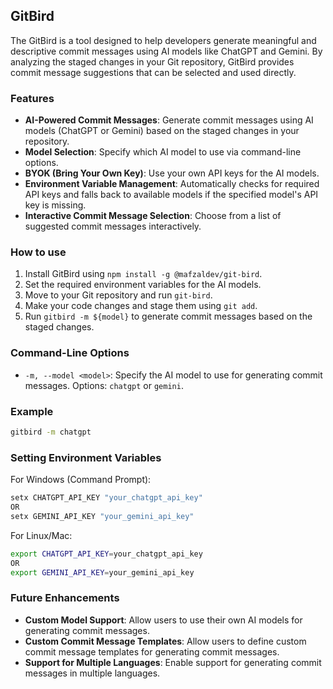 ## GitBird

The GitBird is a tool designed to help developers generate meaningful and descriptive commit messages using AI models like ChatGPT and Gemini. By analyzing the staged changes in your Git repository, GitBird provides commit message suggestions that can be selected and used directly.

### Features

- **AI-Powered Commit Messages**: Generate commit messages using AI models (ChatGPT or Gemini) based on the staged changes in your repository.
- **Model Selection**: Specify which AI model to use via command-line options.
- **BYOK (Bring Your Own Key)**: Use your own API keys for the AI models.
- **Environment Variable Management**: Automatically checks for required API keys and falls back to available models if the specified model's API key is missing.
- **Interactive Commit Message Selection**: Choose from a list of suggested commit messages interactively.

### How to use

1. Install GitBird using `npm install -g @mafzaldev/git-bird`.
2. Set the required environment variables for the AI models.
3. Move to your Git repository and run `git-bird`.
4. Make your code changes and stage them using `git add`.
5. Run `gitbird -m ${model}` to generate commit messages based on the staged changes.

### Command-Line Options

- `-m, --model <model>`: Specify the AI model to use for generating commit messages. Options: `chatgpt` or `gemini`.

### Example

```bash
gitbird -m chatgpt
```

### Setting Environment Variables

For Windows (Command Prompt):

```bash
setx CHATGPT_API_KEY "your_chatgpt_api_key"
OR
setx GEMINI_API_KEY "your_gemini_api_key"
```

For Linux/Mac:

```bash
export CHATGPT_API_KEY=your_chatgpt_api_key
OR
export GEMINI_API_KEY=your_gemini_api_key
```

### Future Enhancements

- **Custom Model Support**: Allow users to use their own AI models for generating commit messages.
- **Custom Commit Message Templates**: Allow users to define custom commit message templates for generating commit messages.
- **Support for Multiple Languages**: Enable support for generating commit messages in multiple languages.
